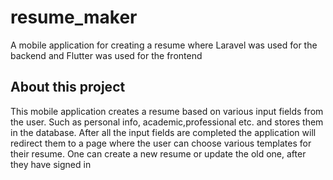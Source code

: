 # resume_maker

A mobile application for creating a resume where Laravel was used for the backend and Flutter was used for the frontend

## About this project

This mobile application creates a resume based on various input fields from the user. Such as personal info, academic,professional etc. and stores them in the database. After all the input fields are completed the application will redirect them to a page where the user can choose various templates for their resume. One can create a new resume or update the old one, after they have signed in
